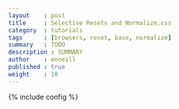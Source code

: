 ```yaml
---
layout    : post
title     : Selective Resets and Normalize.css
category  : tutorials
tags      : [browsers, reset, base, normalize]
summary   : TODO
description : SUMMARY
author    : eoneill
published : true
weight    : 10
---
```

{% include config %}

